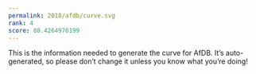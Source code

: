 ```yaml
---
permalink: 2018/afdb/curve.svg
rank: 4
score: 88.4264970199
---
```


This is the information needed to generate the curve for AfDB. It’s
auto-generated, so please don’t change it unless you know what you’re
doing!
